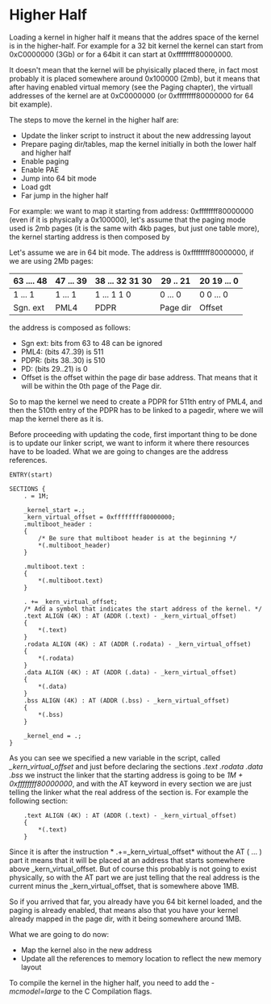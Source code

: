 # Higher Half

Loading a kernel in higher half it means that  the addres space of the kernel is in the higher-half. 
For example for a 32 bit kernel the kernel can start from 0xC0000000 (3Gb) or for a 64bit it can start at 0xffffffff80000000. 

It doesn't mean that the kernel will be phyisically placed there, in fact most probably it is placed somewhere around 0x100000 (2mb), but it means that after having enabled virtual memory (see the Paging chapter), the virtuall addresses of the kernel are at 0xC0000000 (or 0xffffffff80000000 for 64 bit example). 	

The steps to move the kernel in the higher half are: 

* Update the linker script to instruct it about the new addressing layout
* Prepare paging dir/tables, map the kernel initially in both the lower half and higher half
* Enable paging
* Enable PAE 
* Jump into 64 bit mode
* Load gdt 
* Far jump in the higher half

For example: we want to map it starting from address: 0xffffffff80000000 (even if it is physically a 0x100000), let's assume that the paging mode used is 2mb pages (it is the same with 4kb pages, but just one table more), the kernel starting address is then composed by


Let's assume we are in 64 bit mode. The address is 0xffffffff80000000, if we are using 2Mb pages: 

| 63 .... 48 | 47 ... 39 | 38   ... 32  31  30 | 29  ..  21 | 20 19 ...  0 |
|------------|-----------|---------------------|------------|--------------|
| 1   ...  1 | 1  ...  1 | 1    ... 1   1   0  | 0   ... 0  | 0  0  ...  0 |
|  Sgn. ext  |    PML4   |      PDPR           |   Page dir |    Offset    |

the address is composed as follows:   
* Sgn ext: bits from 63 to 48 can be ignored
* PML4: (bits 47..39) is 511
* PDPR: (bits 38..30) is 510
* PD: (bits 29..21) is 0
* Offset is the offset within the page dir base address. That means that it will be within the 0th page of the Page dir.

So to map the kernel we need to create a PDPR for 511th entry of PML4, and then the 510th entry of the PDPR has to be linked to a pagedir, where we will map the kernel there as it is.

Before proceeding with updating the code, first important thing to be done is to update our linker script, we want to inform it where there resources have to be loaded. What we are going to changes are the address references.


```
ENTRY(start)

SECTIONS {
    . = 1M;

    _kernel_start =.;
    _kern_virtual_offset = 0xffffffff80000000;
    .multiboot_header :
    {
        /* Be sure that multiboot header is at the beginning */
        *(.multiboot_header)
    }

    .multiboot.text :
    {
        *(.multiboot.text)
    }

    . += _kern_virtual_offset;
	/* Add a symbol that indicates the start address of the kernel. */
	.text ALIGN (4K) : AT (ADDR (.text) - _kern_virtual_offset)
	{
		*(.text)
	}
	.rodata ALIGN (4K) : AT (ADDR (.rodata) - _kern_virtual_offset)
	{
		*(.rodata)
	}
	.data ALIGN (4K) : AT (ADDR (.data) - _kern_virtual_offset)
	{
		*(.data)
	}
	.bss ALIGN (4K) : AT (ADDR (.bss) - _kern_virtual_offset)
	{
		*(.bss)
	}

    _kernel_end = .;
}
```


As you can see we specified a new variable in the script, called *_kern_virtual_offset* and just before declaring the sections *.text .rodata .data .bss* we instruct the linker that the starting address is going to be *1M + 0xffffffff80000000*, and with the AT keyword in every section we are just telling the linker what the real address of the section is. 
For example the following section: 

```
	.text ALIGN (4K) : AT (ADDR (.text) - _kern_virtual_offset)
	{
		*(.text)
	}
```

Since it is after the instruction * .+=_kern_virtual_offset*  without the AT ( ... ) part it means that it will be placed at an address that starts somewhere above _kern_virtual_offset. But of course this probably is not going to exist physically, so with the AT part we are just telling that the real address is the current minus the _kern_virtual_offset, that is somewhere above 1MB.

So if you arrived that far, you already have you 64 bit kernel loaded, and the paging is already enabled, that means also that you have your kernel already mapped in the page dir, with it being somewhere around 1MB. 

What we are going to do now: 

* Map the kernel also in the new address
* Update all the references to memory location to reflect the new memory layout
 



To compile the kernel in the higher half, you need to add the *-mcmodel=large* to the C Compilation flags.
